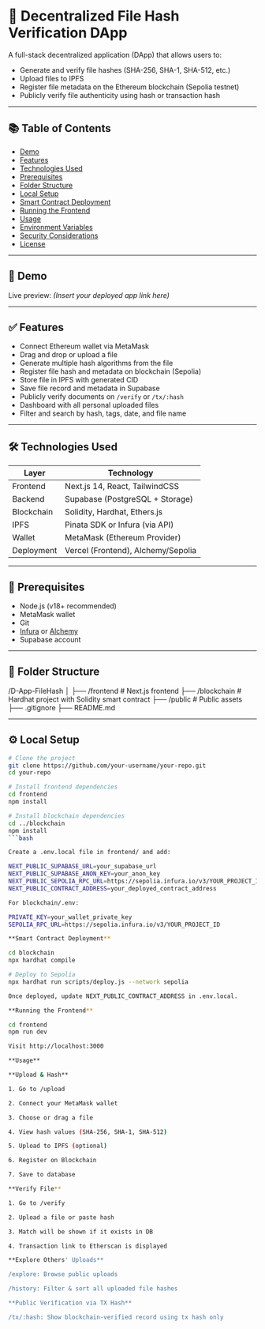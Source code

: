 # 🧾 Decentralized File Hash Verification DApp

A full-stack decentralized application (DApp) that allows users to:

- Generate and verify file hashes (SHA-256, SHA-1, SHA-512, etc.)
- Upload files to IPFS
- Register file metadata on the Ethereum blockchain (Sepolia testnet)
- Publicly verify file authenticity using hash or transaction hash

---

## 📚 Table of Contents

- [Demo](#demo)
- [Features](#features)
- [Technologies Used](#technologies-used)
- [Prerequisites](#prerequisites)
- [Folder Structure](#folder-structure)
- [Local Setup](#local-setup)
- [Smart Contract Deployment](#smart-contract-deployment)
- [Running the Frontend](#running-the-frontend)
- [Usage](#usage)
- [Environment Variables](#environment-variables)
- [Security Considerations](#security-considerations)
- [License](#license)

---

## 🚀 Demo

Live preview: _(Insert your deployed app link here)_

---

## ✅ Features

- Connect Ethereum wallet via MetaMask
- Drag and drop or upload a file
- Generate multiple hash algorithms from the file
- Register file hash and metadata on blockchain (Sepolia)
- Store file in IPFS with generated CID
- Save file record and metadata in Supabase
- Publicly verify documents on `/verify` or `/tx/:hash`
- Dashboard with all personal uploaded files
- Filter and search by hash, tags, date, and file name

---

## 🛠️ Technologies Used

| Layer       | Technology                          |
|------------|--------------------------------------|
| Frontend   | Next.js 14, React, TailwindCSS       |
| Backend    | Supabase (PostgreSQL + Storage)      |
| Blockchain | Solidity, Hardhat, Ethers.js         |
| IPFS       | Pinata SDK or Infura (via API)       |
| Wallet     | MetaMask (Ethereum Provider)         |
| Deployment | Vercel (Frontend), Alchemy/Sepolia   |

---

## 🔐 Prerequisites

- Node.js (v18+ recommended)
- MetaMask wallet
- Git
- [Infura](https://infura.io/) or [Alchemy](https://alchemy.com/)
- Supabase account

---

## 📁 Folder Structure

/D-App-FileHash
│
├── /frontend # Next.js frontend
├── /blockchain # Hardhat project with Solidity smart contract
├── /public # Public assets
├── .gitignore
├── README.md


---

## ⚙️ Local Setup

```bash
# Clone the project
git clone https://github.com/your-username/your-repo.git
cd your-repo

# Install frontend dependencies
cd frontend
npm install

# Install blockchain dependencies
cd ../blockchain
npm install
```bash

Create a .env.local file in frontend/ and add:

NEXT_PUBLIC_SUPABASE_URL=your_supabase_url
NEXT_PUBLIC_SUPABASE_ANON_KEY=your_anon_key
NEXT_PUBLIC_SEPOLIA_RPC_URL=https://sepolia.infura.io/v3/YOUR_PROJECT_ID
NEXT_PUBLIC_CONTRACT_ADDRESS=your_deployed_contract_address

For blockchain/.env:

PRIVATE_KEY=your_wallet_private_key
SEPOLIA_RPC_URL=https://sepolia.infura.io/v3/YOUR_PROJECT_ID

**Smart Contract Deployment**

cd blockchain
npx hardhat compile

# Deploy to Sepolia
npx hardhat run scripts/deploy.js --network sepolia

Once deployed, update NEXT_PUBLIC_CONTRACT_ADDRESS in .env.local.

**Running the Frontend**

cd frontend
npm run dev

Visit http://localhost:3000

**Usage**

**Upload & Hash**

1. Go to /upload

2. Connect your MetaMask wallet

3. Choose or drag a file

4. View hash values (SHA-256, SHA-1, SHA-512)

5. Upload to IPFS (optional)

6. Register on Blockchain

7. Save to database

**Verify File**

1. Go to /verify

2. Upload a file or paste hash

3. Match will be shown if it exists in DB

4. Transaction link to Etherscan is displayed

**Explore Others' Uploads**

/explore: Browse public uploads

/history: Filter & sort all uploaded file hashes

**Public Verification via TX Hash**

/tx/:hash: Show blockchain-verified record using tx hash only



